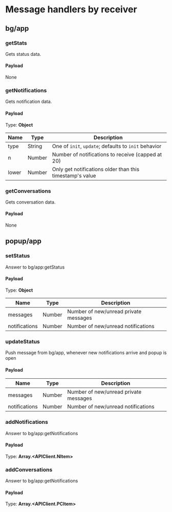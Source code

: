 
# Message handlers by receiver

## bg/app

### getStats

Gets status data.

#### Payload

None

### getNotifications

Gets notification data.

#### Payload

Type: **Object**

| Name | Type | Description |
| ------------- | ------------- | ------------- |
| type | String | One of `init`, `update`; defaults to `init` behavior |
| n | Number | Number of notifications to receive (capped at 20) |
| lower | Number | Only get notifications older than this timestamp's value |

### getConversations

Gets conversation data.

#### Payload

None


## popup/app

### setStatus

Answer to bg/app:getStatus

#### Payload

Type: **Object**

| Name | Type | Description |
| ------------- | ------------- | ------------- |
| messages | Number | Number of new/unread private messages |
| notifications | Number | Number of new/unread notifications |

### updateStatus

Push message from bg/app, whenever new notifications
arrive and popup is open

#### Payload

| Name | Type | Description |
| ------------- | ------------- | ------------- |
| messages | Number | Number of new/unread private messages |
| notifications | Number | Number of new/unread notifications |

### addNotifications

Answer to bg/app:getNotifications

#### Payload

Type: **Array.<APIClient.NItem>**

### addConversations

Answer to bg/app:getNotifications

#### Payload

Type: **Array.<APIClient.PCItem>**
